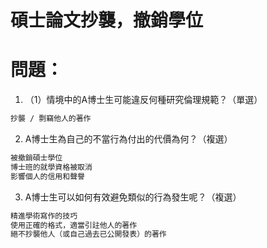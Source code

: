 # 碩士論文抄襲，撤銷學位
# 問題：

1. （1）情境中的A博士生可能違反何種研究倫理規範？（單選）
```bash
抄襲 / 剽竊他人的著作
```

2. A博士生為自己的不當行為付出的代價為何？（複選）
```bash
被撤銷碩士學位
博士班的就學資格被取消
影響個人的信用和聲譽
```

3. A博士生可以如何有效避免類似的行為發生呢？（複選）
```bash
精進學術寫作的技巧
使用正確的格式，適當引註他人的著作
絕不抄襲他人（或自己過去已公開發表）的著作
```
